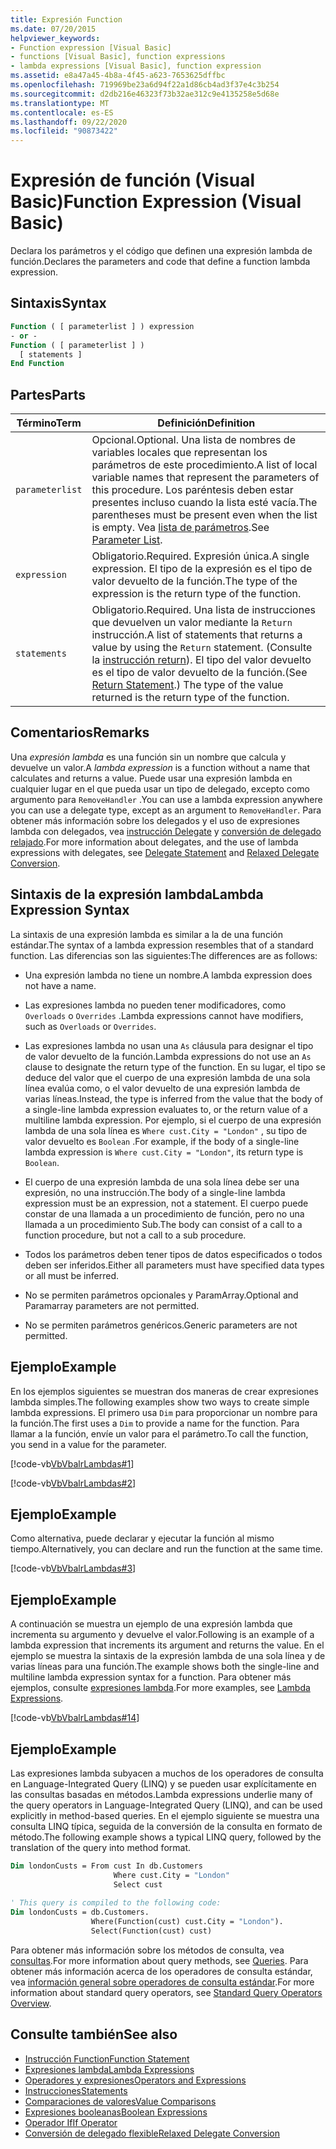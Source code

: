 ```yaml
---
title: Expresión Function
ms.date: 07/20/2015
helpviewer_keywords:
- Function expression [Visual Basic]
- functions [Visual Basic], function expressions
- lambda expressions [Visual Basic], function expression
ms.assetid: e8a47a45-4b8a-4f45-a623-7653625dffbc
ms.openlocfilehash: 719969be23a6d94f22a1d86cb4ad3f37e4c3b254
ms.sourcegitcommit: d2db216e46323f73b32ae312c9e4135258e5d68e
ms.translationtype: MT
ms.contentlocale: es-ES
ms.lasthandoff: 09/22/2020
ms.locfileid: "90873422"
---
```

# <a name="function-expression-visual-basic"></a><span data-ttu-id="ddca5-102">Expresión de función (Visual Basic)</span><span class="sxs-lookup"><span data-stu-id="ddca5-102">Function Expression (Visual Basic)</span></span>

<span data-ttu-id="ddca5-103">Declara los parámetros y el código que definen una expresión lambda de función.</span><span class="sxs-lookup"><span data-stu-id="ddca5-103">Declares the parameters and code that define a function lambda expression.</span></span>  
  
## <a name="syntax"></a><span data-ttu-id="ddca5-104">Sintaxis</span><span class="sxs-lookup"><span data-stu-id="ddca5-104">Syntax</span></span>  
  
```vb  
Function ( [ parameterlist ] ) expression  
- or -  
Function ( [ parameterlist ] )  
  [ statements ]  
End Function  
```  
  
## <a name="parts"></a><span data-ttu-id="ddca5-105">Partes</span><span class="sxs-lookup"><span data-stu-id="ddca5-105">Parts</span></span>  
  
|<span data-ttu-id="ddca5-106">Término</span><span class="sxs-lookup"><span data-stu-id="ddca5-106">Term</span></span>|<span data-ttu-id="ddca5-107">Definición</span><span class="sxs-lookup"><span data-stu-id="ddca5-107">Definition</span></span>|  
|---|---|  
|`parameterlist`|<span data-ttu-id="ddca5-108">Opcional.</span><span class="sxs-lookup"><span data-stu-id="ddca5-108">Optional.</span></span> <span data-ttu-id="ddca5-109">Una lista de nombres de variables locales que representan los parámetros de este procedimiento.</span><span class="sxs-lookup"><span data-stu-id="ddca5-109">A list of local variable names that represent the parameters of this procedure.</span></span> <span data-ttu-id="ddca5-110">Los paréntesis deben estar presentes incluso cuando la lista esté vacía.</span><span class="sxs-lookup"><span data-stu-id="ddca5-110">The parentheses must be present even when the list is empty.</span></span> <span data-ttu-id="ddca5-111">Vea [lista de parámetros](../statements/parameter-list.md).</span><span class="sxs-lookup"><span data-stu-id="ddca5-111">See [Parameter List](../statements/parameter-list.md).</span></span>|  
|`expression`|<span data-ttu-id="ddca5-112">Obligatorio.</span><span class="sxs-lookup"><span data-stu-id="ddca5-112">Required.</span></span> <span data-ttu-id="ddca5-113">Expresión única.</span><span class="sxs-lookup"><span data-stu-id="ddca5-113">A single expression.</span></span> <span data-ttu-id="ddca5-114">El tipo de la expresión es el tipo de valor devuelto de la función.</span><span class="sxs-lookup"><span data-stu-id="ddca5-114">The type of the expression is the return type of the function.</span></span>|  
|`statements`|<span data-ttu-id="ddca5-115">Obligatorio.</span><span class="sxs-lookup"><span data-stu-id="ddca5-115">Required.</span></span> <span data-ttu-id="ddca5-116">Una lista de instrucciones que devuelven un valor mediante la `Return` instrucción.</span><span class="sxs-lookup"><span data-stu-id="ddca5-116">A list of statements that returns a value by using the `Return` statement.</span></span> <span data-ttu-id="ddca5-117">(Consulte la [instrucción return](../statements/return-statement.md)). El tipo del valor devuelto es el tipo de valor devuelto de la función.</span><span class="sxs-lookup"><span data-stu-id="ddca5-117">(See [Return Statement](../statements/return-statement.md).) The type of the value returned is the return type of the function.</span></span>|  
  
## <a name="remarks"></a><span data-ttu-id="ddca5-118">Comentarios</span><span class="sxs-lookup"><span data-stu-id="ddca5-118">Remarks</span></span>  

 <span data-ttu-id="ddca5-119">Una *expresión lambda* es una función sin un nombre que calcula y devuelve un valor.</span><span class="sxs-lookup"><span data-stu-id="ddca5-119">A *lambda expression* is a function without a name that calculates and returns a value.</span></span> <span data-ttu-id="ddca5-120">Puede usar una expresión lambda en cualquier lugar en el que pueda usar un tipo de delegado, excepto como argumento para `RemoveHandler` .</span><span class="sxs-lookup"><span data-stu-id="ddca5-120">You can use a lambda expression anywhere you can use a delegate type, except as an argument to `RemoveHandler`.</span></span> <span data-ttu-id="ddca5-121">Para obtener más información sobre los delegados y el uso de expresiones lambda con delegados, vea [instrucción Delegate](../statements/delegate-statement.md) y [conversión de delegado relajado](../../programming-guide/language-features/delegates/relaxed-delegate-conversion.md).</span><span class="sxs-lookup"><span data-stu-id="ddca5-121">For more information about delegates, and the use of lambda expressions with delegates, see [Delegate Statement](../statements/delegate-statement.md) and [Relaxed Delegate Conversion](../../programming-guide/language-features/delegates/relaxed-delegate-conversion.md).</span></span>  
  
## <a name="lambda-expression-syntax"></a><span data-ttu-id="ddca5-122">Sintaxis de la expresión lambda</span><span class="sxs-lookup"><span data-stu-id="ddca5-122">Lambda Expression Syntax</span></span>  

 <span data-ttu-id="ddca5-123">La sintaxis de una expresión lambda es similar a la de una función estándar.</span><span class="sxs-lookup"><span data-stu-id="ddca5-123">The syntax of a lambda expression resembles that of a standard function.</span></span> <span data-ttu-id="ddca5-124">Las diferencias son las siguientes:</span><span class="sxs-lookup"><span data-stu-id="ddca5-124">The differences are as follows:</span></span>  
  
- <span data-ttu-id="ddca5-125">Una expresión lambda no tiene un nombre.</span><span class="sxs-lookup"><span data-stu-id="ddca5-125">A lambda expression does not have a name.</span></span>  
  
- <span data-ttu-id="ddca5-126">Las expresiones lambda no pueden tener modificadores, como `Overloads` o `Overrides` .</span><span class="sxs-lookup"><span data-stu-id="ddca5-126">Lambda expressions cannot have modifiers, such as `Overloads` or `Overrides`.</span></span>  
  
- <span data-ttu-id="ddca5-127">Las expresiones lambda no usan una `As` cláusula para designar el tipo de valor devuelto de la función.</span><span class="sxs-lookup"><span data-stu-id="ddca5-127">Lambda expressions do not use an `As` clause to designate the return type of the function.</span></span> <span data-ttu-id="ddca5-128">En su lugar, el tipo se deduce del valor que el cuerpo de una expresión lambda de una sola línea evalúa como, o el valor devuelto de una expresión lambda de varias líneas.</span><span class="sxs-lookup"><span data-stu-id="ddca5-128">Instead, the type is inferred from the value that the body of a single-line lambda expression evaluates to, or the return value of a multiline lambda expression.</span></span> <span data-ttu-id="ddca5-129">Por ejemplo, si el cuerpo de una expresión lambda de una sola línea es `Where cust.City = "London"` , su tipo de valor devuelto es `Boolean` .</span><span class="sxs-lookup"><span data-stu-id="ddca5-129">For example, if the body of a single-line lambda expression is `Where cust.City = "London"`, its return type is `Boolean`.</span></span>  
  
- <span data-ttu-id="ddca5-130">El cuerpo de una expresión lambda de una sola línea debe ser una expresión, no una instrucción.</span><span class="sxs-lookup"><span data-stu-id="ddca5-130">The body of a single-line lambda expression must be an expression, not a statement.</span></span> <span data-ttu-id="ddca5-131">El cuerpo puede constar de una llamada a un procedimiento de función, pero no una llamada a un procedimiento Sub.</span><span class="sxs-lookup"><span data-stu-id="ddca5-131">The body can consist of a call to a function procedure, but not a call to a sub procedure.</span></span>  
  
- <span data-ttu-id="ddca5-132">Todos los parámetros deben tener tipos de datos especificados o todos deben ser inferidos.</span><span class="sxs-lookup"><span data-stu-id="ddca5-132">Either all parameters must have specified data types or all must be inferred.</span></span>  
  
- <span data-ttu-id="ddca5-133">No se permiten parámetros opcionales y ParamArray.</span><span class="sxs-lookup"><span data-stu-id="ddca5-133">Optional and Paramarray parameters are not permitted.</span></span>  
  
- <span data-ttu-id="ddca5-134">No se permiten parámetros genéricos.</span><span class="sxs-lookup"><span data-stu-id="ddca5-134">Generic parameters are not permitted.</span></span>  
  
## <a name="example"></a><span data-ttu-id="ddca5-135">Ejemplo</span><span class="sxs-lookup"><span data-stu-id="ddca5-135">Example</span></span>  

 <span data-ttu-id="ddca5-136">En los ejemplos siguientes se muestran dos maneras de crear expresiones lambda simples.</span><span class="sxs-lookup"><span data-stu-id="ddca5-136">The following examples show two ways to create simple lambda expressions.</span></span> <span data-ttu-id="ddca5-137">El primero usa `Dim` para proporcionar un nombre para la función.</span><span class="sxs-lookup"><span data-stu-id="ddca5-137">The first uses a `Dim` to provide a name for the function.</span></span> <span data-ttu-id="ddca5-138">Para llamar a la función, envíe un valor para el parámetro.</span><span class="sxs-lookup"><span data-stu-id="ddca5-138">To call the function, you send in a value for the parameter.</span></span>  
  
 [!code-vb[VbVbalrLambdas#1](~/samples/snippets/visualbasic/VS_Snippets_VBCSharp/VbVbalrLambdas/VB/Class1.vb#1)]  
  
 [!code-vb[VbVbalrLambdas#2](~/samples/snippets/visualbasic/VS_Snippets_VBCSharp/VbVbalrLambdas/VB/Class1.vb#2)]  
  
## <a name="example"></a><span data-ttu-id="ddca5-139">Ejemplo</span><span class="sxs-lookup"><span data-stu-id="ddca5-139">Example</span></span>  

 <span data-ttu-id="ddca5-140">Como alternativa, puede declarar y ejecutar la función al mismo tiempo.</span><span class="sxs-lookup"><span data-stu-id="ddca5-140">Alternatively, you can declare and run the function at the same time.</span></span>  
  
 [!code-vb[VbVbalrLambdas#3](~/samples/snippets/visualbasic/VS_Snippets_VBCSharp/VbVbalrLambdas/VB/Class1.vb#3)]  
  
## <a name="example"></a><span data-ttu-id="ddca5-141">Ejemplo</span><span class="sxs-lookup"><span data-stu-id="ddca5-141">Example</span></span>  

 <span data-ttu-id="ddca5-142">A continuación se muestra un ejemplo de una expresión lambda que incrementa su argumento y devuelve el valor.</span><span class="sxs-lookup"><span data-stu-id="ddca5-142">Following is an example of a lambda expression that increments its argument and returns the value.</span></span> <span data-ttu-id="ddca5-143">En el ejemplo se muestra la sintaxis de la expresión lambda de una sola línea y de varias líneas para una función.</span><span class="sxs-lookup"><span data-stu-id="ddca5-143">The example shows both the single-line and multiline lambda expression syntax for a function.</span></span> <span data-ttu-id="ddca5-144">Para obtener más ejemplos, consulte [expresiones lambda](../../programming-guide/language-features/procedures/lambda-expressions.md).</span><span class="sxs-lookup"><span data-stu-id="ddca5-144">For more examples, see [Lambda Expressions](../../programming-guide/language-features/procedures/lambda-expressions.md).</span></span>  
  
 [!code-vb[VbVbalrLambdas#14](~/samples/snippets/visualbasic/VS_Snippets_VBCSharp/VbVbalrLambdas/VB/Class1.vb#14)]  
  
## <a name="example"></a><span data-ttu-id="ddca5-145">Ejemplo</span><span class="sxs-lookup"><span data-stu-id="ddca5-145">Example</span></span>  

 <span data-ttu-id="ddca5-146">Las expresiones lambda subyacen a muchos de los operadores de consulta en Language-Integrated Query (LINQ) y se pueden usar explícitamente en las consultas basadas en métodos.</span><span class="sxs-lookup"><span data-stu-id="ddca5-146">Lambda expressions underlie many of the query operators in Language-Integrated Query (LINQ), and can be used explicitly in method-based queries.</span></span> <span data-ttu-id="ddca5-147">En el ejemplo siguiente se muestra una consulta LINQ típica, seguida de la conversión de la consulta en formato de método.</span><span class="sxs-lookup"><span data-stu-id="ddca5-147">The following example shows a typical LINQ query, followed by the translation of the query into method format.</span></span>  
  
```vb  
Dim londonCusts = From cust In db.Customers  
                       Where cust.City = "London"  
                       Select cust  
  
' This query is compiled to the following code:  
Dim londonCusts = db.Customers.  
                  Where(Function(cust) cust.City = "London").  
                  Select(Function(cust) cust)  
```  
  
 <span data-ttu-id="ddca5-148">Para obtener más información sobre los métodos de consulta, vea [consultas](../queries/index.md).</span><span class="sxs-lookup"><span data-stu-id="ddca5-148">For more information about query methods, see [Queries](../queries/index.md).</span></span> <span data-ttu-id="ddca5-149">Para obtener más información acerca de los operadores de consulta estándar, vea [información general sobre operadores de consulta estándar](../../programming-guide/concepts/linq/standard-query-operators-overview.md).</span><span class="sxs-lookup"><span data-stu-id="ddca5-149">For more information about standard query operators, see [Standard Query Operators Overview](../../programming-guide/concepts/linq/standard-query-operators-overview.md).</span></span>  
  
## <a name="see-also"></a><span data-ttu-id="ddca5-150">Consulte también</span><span class="sxs-lookup"><span data-stu-id="ddca5-150">See also</span></span>

- [<span data-ttu-id="ddca5-151">Instrucción Function</span><span class="sxs-lookup"><span data-stu-id="ddca5-151">Function Statement</span></span>](../statements/function-statement.md)
- [<span data-ttu-id="ddca5-152">Expresiones lambda</span><span class="sxs-lookup"><span data-stu-id="ddca5-152">Lambda Expressions</span></span>](../../programming-guide/language-features/procedures/lambda-expressions.md)
- [<span data-ttu-id="ddca5-153">Operadores y expresiones</span><span class="sxs-lookup"><span data-stu-id="ddca5-153">Operators and Expressions</span></span>](../../programming-guide/language-features/operators-and-expressions/index.md)
- [<span data-ttu-id="ddca5-154">Instrucciones</span><span class="sxs-lookup"><span data-stu-id="ddca5-154">Statements</span></span>](../../programming-guide/language-features/statements.md)
- [<span data-ttu-id="ddca5-155">Comparaciones de valores</span><span class="sxs-lookup"><span data-stu-id="ddca5-155">Value Comparisons</span></span>](../../programming-guide/language-features/operators-and-expressions/value-comparisons.md)
- [<span data-ttu-id="ddca5-156">Expresiones booleanas</span><span class="sxs-lookup"><span data-stu-id="ddca5-156">Boolean Expressions</span></span>](../../programming-guide/language-features/operators-and-expressions/boolean-expressions.md)
- [<span data-ttu-id="ddca5-157">Operador If</span><span class="sxs-lookup"><span data-stu-id="ddca5-157">If Operator</span></span>](if-operator.md)
- [<span data-ttu-id="ddca5-158">Conversión de delegado flexible</span><span class="sxs-lookup"><span data-stu-id="ddca5-158">Relaxed Delegate Conversion</span></span>](../../programming-guide/language-features/delegates/relaxed-delegate-conversion.md)
